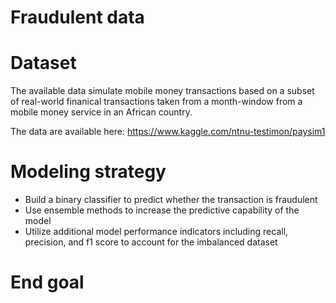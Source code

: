 
# Fraudulent data


# Dataset

The available data simulate mobile money transactions based on a subset of real-world finanical transactions taken from a month-window from a mobile money service in an African country.

The data are available here: https://www.kaggle.com/ntnu-testimon/paysim1  



# Modeling strategy

- Build a binary classifier to predict whether the transaction is fraudulent 
- Use ensemble methods to increase the predictive capability of the model
- Utilize additional model performance indicators including recall, precision, and f1 score to account for the imbalanced dataset 




# End goal
